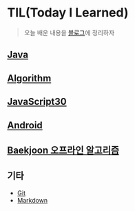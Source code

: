 # TIL(Today I Learned)

> 오늘 배운 내용을 [블로그](https://choihwan2.github.io/)에 정리하자

## [Java](https://github.com/choihwan2/TIL/blob/master/Java)

## [Algorithm](https://github.com/choihwan2/TIL/blob/master/Algorithm)

## [JavaScript30](https://github.com/choihwan2/TIL/blob/master/javascript)

## [Android](https://github.com/choihwan2/TIL/blob/master/Android)

## [Baekjoon 오프라인 알고리즘](https://github.com/choihwan2/TIL/blob/master/Algorithm/baekjoon.md)

## 기타

* [Git](https://github.com/choihwan2/TIL/tree/master/Git_md)
* [Markdown](https://github.com/choihwan2/TIL/blob/master/Markdown.md)

